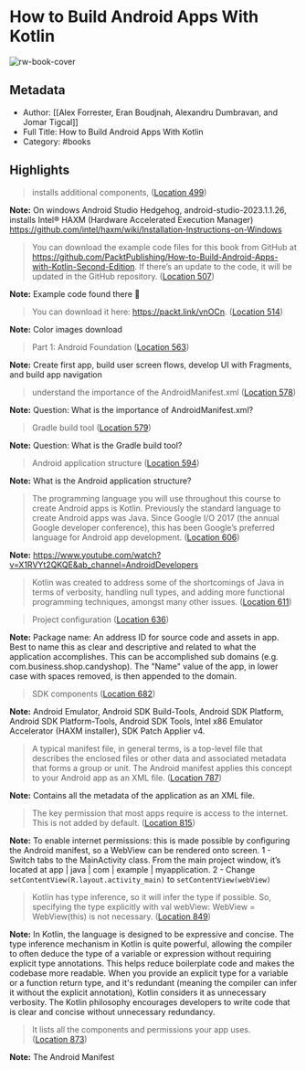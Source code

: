 # How to Build Android Apps With Kotlin

![rw-book-cover](https://m.media-amazon.com/images/I/816f9tBDLbL._SY160.jpg)

## Metadata

- Author: [[Alex Forrester, Eran Boudjnah, Alexandru Dumbravan, and Jomar Tigcal]]
- Full Title: How to Build Android Apps With Kotlin
- Category: #books

## Highlights

> installs additional components, ([Location 499](https://readwise.io/to_kindle?action=open&asin=B0BVZX4JHS&location=499))

**Note:** On windows Android Studio Hedgehog, android-studio-2023.1.1.26, installs Intel® HAXM (Hardware Accelerated Execution Manager)
<https://github.com/intel/haxm/wiki/Installation-Instructions-on-Windows>

> You can download the example code files for this book from GitHub at <https://github.com/PacktPublishing/How-to-Build-Android-Apps-with-Kotlin-Second-Edition>. If there’s an update to the code, it will be updated in the GitHub repository. ([Location 507](https://readwise.io/to_kindle?action=open&asin=B0BVZX4JHS&location=507))

**Note:** Example code found there 🙂

> You can download it here: <https://packt.link/vnOCn>. ([Location 514](https://readwise.io/to_kindle?action=open&asin=B0BVZX4JHS&location=514))

**Note:** Color images download

> Part 1: Android Foundation ([Location 563](https://readwise.io/to_kindle?action=open&asin=B0BVZX4JHS&location=563))

**Note:** Create first app, build user screen flows, develop UI with Fragments, and build app navigation

> understand the importance of the AndroidManifest.xml ([Location 578](https://readwise.io/to_kindle?action=open&asin=B0BVZX4JHS&location=578))

**Note:** Question: What is the importance of AndroidManifest.xml?

> Gradle build tool ([Location 579](https://readwise.io/to_kindle?action=open&asin=B0BVZX4JHS&location=579))

**Note:** Question: What is the Gradle build tool?

> Android application structure ([Location 594](https://readwise.io/to_kindle?action=open&asin=B0BVZX4JHS&location=594))

**Note:** What is the Android application structure?

> The programming language you will use throughout this course to create Android apps is Kotlin. Previously the standard language to create Android apps was Java. Since Google I/O 2017 (the annual Google developer conference), this has been Google’s preferred language for Android app development. ([Location 606](https://readwise.io/to_kindle?action=open&asin=B0BVZX4JHS&location=606))

**Note:** <https://www.youtube.com/watch?v=X1RVYt2QKQE&ab_channel=AndroidDevelopers>

> Kotlin was created to address some of the shortcomings of Java in terms of verbosity, handling null types, and adding more functional programming techniques, amongst many other issues. ([Location 611](https://readwise.io/to_kindle?action=open&asin=B0BVZX4JHS&location=611))

> Project configuration ([Location 636](https://readwise.io/to_kindle?action=open&asin=B0BVZX4JHS&location=636))

**Note:** Package name: An address ID for source code and assets in app. Best to name this as clear and descriptive and related to what the application accomplishes. This can be accomplished sub domains (e.g. com.business.shop.candyshop). The "Name" value of the app, in lower case with spaces removed, is then appended to the domain.

> SDK components ([Location 682](https://readwise.io/to_kindle?action=open&asin=B0BVZX4JHS&location=682))

**Note:** Android Emulator, Android SDK Build-Tools, Android SDK Platform, Android SDK Platform-Tools, Android SDK Tools, Intel x86 Emulator Accelerator (HAXM installer), SDK Patch Applier v4.

> A typical manifest file, in general terms, is a top-level file that describes the enclosed files or other data and associated metadata that forms a group or unit. The Android manifest applies this concept to your Android app as an XML file. ([Location 787](https://readwise.io/to_kindle?action=open&asin=B0BVZX4JHS&location=787))

**Note:** Contains all the metadata of the application as an XML file.

> The key permission that most apps require is access to the internet. This is not added by default. ([Location 815](https://readwise.io/to_kindle?action=open&asin=B0BVZX4JHS&location=815))

**Note:** To enable internet permissions: this is made possible by configuring the Android manifest, so a WebView can be rendered onto screen.
1 - Switch tabs to the MainActivity class. From the main project window, it’s located at app | java | com | example | myapplication.
2 - Change `setContentView(R.layout.activity_main)` to `setContentView(webView)`

> Kotlin has type inference, so it will infer the type if possible. So, specifying the type explicitly with val webView: WebView = WebView(this) is not necessary. ([Location 849](https://readwise.io/to_kindle?action=open&asin=B0BVZX4JHS&location=849))

**Note:** In Kotlin, the language is designed to be expressive and concise. The type inference mechanism in Kotlin is quite powerful, allowing the compiler to often deduce the type of a variable or expression without requiring explicit type annotations. This helps reduce boilerplate code and makes the codebase more readable.
When you provide an explicit type for a variable or a function return type, and it's redundant (meaning the compiler can infer it without the explicit annotation), Kotlin considers it as unnecessary verbosity. The Kotlin philosophy encourages developers to write code that is clear and concise without unnecessary redundancy.

> It lists all the components and permissions your app uses. ([Location 873](https://readwise.io/to_kindle?action=open&asin=B0BVZX4JHS&location=873))

**Note:** The Android Manifest
